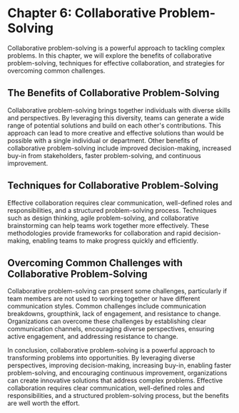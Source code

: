 Chapter 6: Collaborative Problem-Solving
========================================

Collaborative problem-solving is a powerful approach to tackling complex problems. In this chapter, we will explore the benefits of collaborative problem-solving, techniques for effective collaboration, and strategies for overcoming common challenges.

The Benefits of Collaborative Problem-Solving
---------------------------------------------

Collaborative problem-solving brings together individuals with diverse skills and perspectives. By leveraging this diversity, teams can generate a wide range of potential solutions and build on each other's contributions. This approach can lead to more creative and effective solutions than would be possible with a single individual or department. Other benefits of collaborative problem-solving include improved decision-making, increased buy-in from stakeholders, faster problem-solving, and continuous improvement.

Techniques for Collaborative Problem-Solving
--------------------------------------------

Effective collaboration requires clear communication, well-defined roles and responsibilities, and a structured problem-solving process. Techniques such as design thinking, agile problem-solving, and collaborative brainstorming can help teams work together more effectively. These methodologies provide frameworks for collaboration and rapid decision-making, enabling teams to make progress quickly and efficiently.

Overcoming Common Challenges with Collaborative Problem-Solving
---------------------------------------------------------------

Collaborative problem-solving can present some challenges, particularly if team members are not used to working together or have different communication styles. Common challenges include communication breakdowns, groupthink, lack of engagement, and resistance to change. Organizations can overcome these challenges by establishing clear communication channels, encouraging diverse perspectives, ensuring active engagement, and addressing resistance to change.

In conclusion, collaborative problem-solving is a powerful approach to transforming problems into opportunities. By leveraging diverse perspectives, improving decision-making, increasing buy-in, enabling faster problem-solving, and encouraging continuous improvement, organizations can create innovative solutions that address complex problems. Effective collaboration requires clear communication, well-defined roles and responsibilities, and a structured problem-solving process, but the benefits are well worth the effort.


